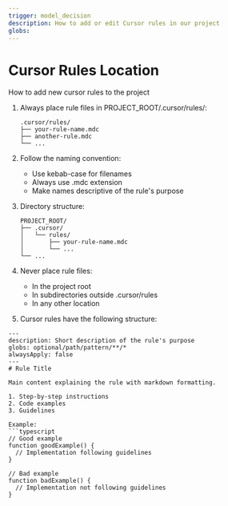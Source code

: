 ```yaml
---
trigger: model_decision
description: How to add or edit Cursor rules in our project
globs: 
---
```

# Cursor Rules Location

How to add new cursor rules to the project

1. Always place rule files in PROJECT_ROOT/.cursor/rules/:
    ```
    .cursor/rules/
    ├── your-rule-name.mdc
    ├── another-rule.mdc
    └── ...
    ```

2. Follow the naming convention:
    - Use kebab-case for filenames
    - Always use .mdc extension
    - Make names descriptive of the rule's purpose

3. Directory structure:
    ```
    PROJECT_ROOT/
    ├── .cursor/
    │   └── rules/
    │       ├── your-rule-name.mdc
    │       └── ...
    └── ...
    ```

4. Never place rule files:
    - In the project root
    - In subdirectories outside .cursor/rules
    - In any other location

5. Cursor rules have the following structure:

````
---
description: Short description of the rule's purpose
globs: optional/path/pattern/**/* 
alwaysApply: false
---
# Rule Title

Main content explaining the rule with markdown formatting.

1. Step-by-step instructions
2. Code examples
3. Guidelines

Example:
```typescript
// Good example
function goodExample() {
  // Implementation following guidelines
}

// Bad example
function badExample() {
  // Implementation not following guidelines
}
```````
